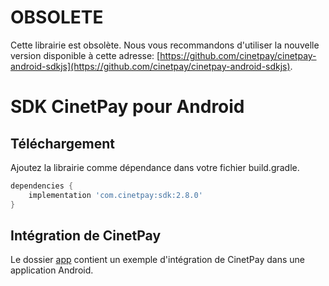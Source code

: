 # OBSOLETE

Cette librairie est obsolète. Nous vous recommandons d'utiliser la nouvelle version disponible à cette adresse: [https://github.com/cinetpay/cinetpay-android-sdkjs](https://github.com/cinetpay/cinetpay-android-sdkjs).

# SDK CinetPay pour Android

## Téléchargement

Ajoutez la librairie comme dépendance dans votre fichier build.gradle.

```groovy
dependencies {
    implementation 'com.cinetpay:sdk:2.8.0'
}
```

## Intégration de CinetPay

Le dossier [app](https://github.com/cinetpay/cinetpay-android-sdk/tree/master/app) contient un exemple d'intégration de CinetPay dans une application Android.